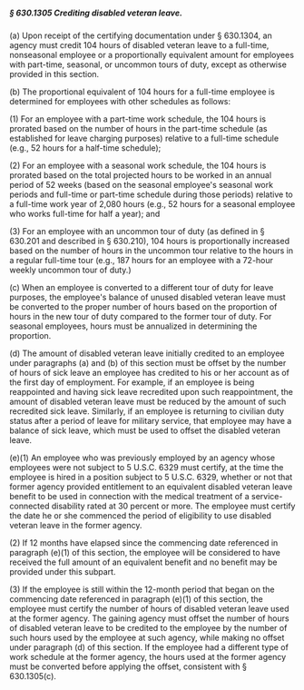 ##### § 630.1305 Crediting disabled veteran leave. #####

(a) Upon receipt of the certifying documentation under § 630.1304, an agency must credit 104 hours of disabled veteran leave to a full-time, nonseasonal employee or a proportionally equivalent amount for employees with part-time, seasonal, or uncommon tours of duty, except as otherwise provided in this section.

(b) The proportional equivalent of 104 hours for a full-time employee is determined for employees with other schedules as follows:

(1) For an employee with a part-time work schedule, the 104 hours is prorated based on the number of hours in the part-time schedule (as established for leave charging purposes) relative to a full-time schedule (e.g., 52 hours for a half-time schedule);

(2) For an employee with a seasonal work schedule, the 104 hours is prorated based on the total projected hours to be worked in an annual period of 52 weeks (based on the seasonal employee's seasonal work periods and full-time or part-time schedule during those periods) relative to a full-time work year of 2,080 hours (e.g., 52 hours for a seasonal employee who works full-time for half a year); and

(3) For an employee with an uncommon tour of duty (as defined in § 630.201 and described in § 630.210), 104 hours is proportionally increased based on the number of hours in the uncommon tour relative to the hours in a regular full-time tour (e.g., 187 hours for an employee with a 72-hour weekly uncommon tour of duty.)

(c) When an employee is converted to a different tour of duty for leave purposes, the employee's balance of unused disabled veteran leave must be converted to the proper number of hours based on the proportion of hours in the new tour of duty compared to the former tour of duty. For seasonal employees, hours must be annualized in determining the proportion.

(d) The amount of disabled veteran leave initially credited to an employee under paragraphs (a) and (b) of this section must be offset by the number of hours of sick leave an employee has credited to his or her account as of the first day of employment. For example, if an employee is being reappointed and having sick leave recredited upon such reappointment, the amount of disabled veteran leave must be reduced by the amount of such recredited sick leave. Similarly, if an employee is returning to civilian duty status after a period of leave for military service, that employee may have a balance of sick leave, which must be used to offset the disabled veteran leave.

(e)(1) An employee who was previously employed by an agency whose employees were not subject to 5 U.S.C. 6329 must certify, at the time the employee is hired in a position subject to 5 U.S.C. 6329, whether or not that former agency provided entitlement to an equivalent disabled veteran leave benefit to be used in connection with the medical treatment of a service-connected disability rated at 30 percent or more. The employee must certify the date he or she commenced the period of eligibility to use disabled veteran leave in the former agency.

(2) If 12 months have elapsed since the commencing date referenced in paragraph (e)(1) of this section, the employee will be considered to have received the full amount of an equivalent benefit and no benefit may be provided under this subpart.

(3) If the employee is still within the 12-month period that began on the commencing date referenced in paragraph (e)(1) of this section, the employee must certify the number of hours of disabled veteran leave used at the former agency. The gaining agency must offset the number of hours of disabled veteran leave to be credited to the employee by the number of such hours used by the employee at such agency, while making no offset under paragraph (d) of this section. If the employee had a different type of work schedule at the former agency, the hours used at the former agency must be converted before applying the offset, consistent with § 630.1305(c).